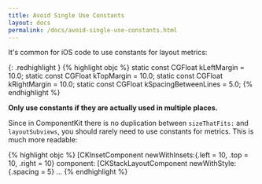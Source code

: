 ```yaml
---
title: Avoid Single Use Constants
layout: docs
permalink: /docs/avoid-single-use-constants.html
---
```


It's common for iOS code to use constants for layout metrics:

{: .redhighlight }
{% highlight objc %}
static const CGFloat kLeftMargin = 10.0;
static const CGFloat kTopMargin = 10.0;
static const CGFloat kRightMargin = 10.0;
static const CGFloat kSpacingBetweenLines = 5.0;
{% endhighlight %}

**Only use constants if they are actually used in multiple places.**

Since in ComponentKit there is no duplication between `sizeThatFits:` and `layoutSubviews`, you should rarely need to use constants for metrics. This is much more readable:

{% highlight objc %}
[CKInsetComponent
 newWithInsets:{.left = 10, .top = 10, .right = 10}
 component:
 [CKStackLayoutComponent
  newWithStyle:{.spacing = 5}
  ...
{% endhighlight %}
